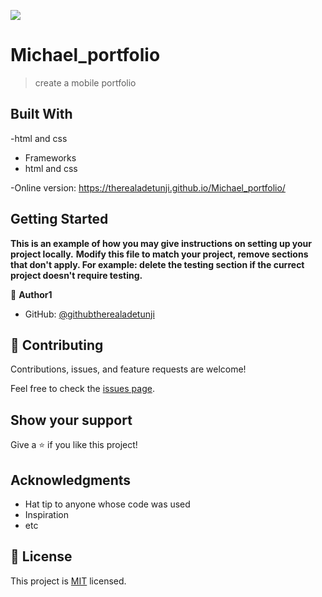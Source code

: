 ![](https://img.shields.io/badge/Microverse-blueviolet)

# Michael_portfolio

> create a mobile portfolio


## Built With

-html and css
- Frameworks
- html and css

-Online version: https://therealadetunji.github.io/Michael_portfolio/

## Getting Started

**This is an example of how you may give instructions on setting up your project locally.**
**Modify this file to match your project, remove sections that don't apply. For example: delete the testing section if the currect project doesn't require testing.**



👤 **Author1**

- GitHub: [@githubtherealadetunji](https://github.com/githubtherealadetunji)



## 🤝 Contributing

Contributions, issues, and feature requests are welcome!

Feel free to check the [issues page](../../issues/).

## Show your support

Give a ⭐️ if you like this project!

## Acknowledgments

- Hat tip to anyone whose code was used
- Inspiration
- etc

## 📝 License

This project is [MIT](./MIT.md) licensed.
